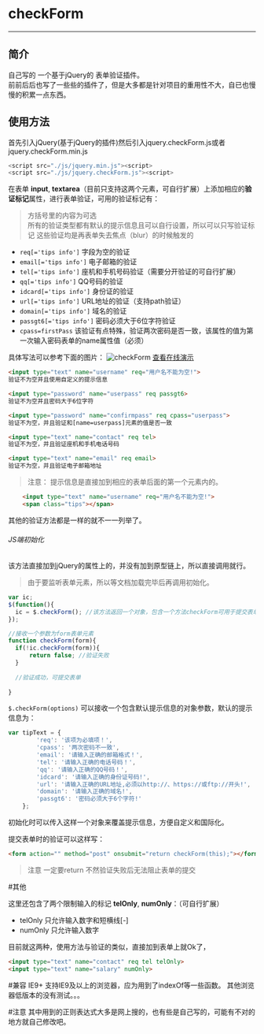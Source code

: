 # checkForm
-------------
## 简介
自己写的 一个基于jQuery的 表单验证插件。  
前前后后也写了一些些的插件了，但是大多都是针对项目的重用性不大，自已也慢慢的积累一点东西。

## 使用方法

首先引入jQuery(基于jQuery的插件)然后引入jquery.checkForm.js或者jquery.checkForm.min.js

```javascript
<script src="./js/jquery.min.js"><script>
<script src="./js/jquery.checkForm.js"><script>
```

在表单 **input**, **textarea**（目前只支持这两个元素，可自行扩展）上添加相应的**验证标记**属性，进行表单验证，可用的验证标记有：
> 方括号里的内容为可选  
> 所有的验证类型都有默认的提示信息且可以自行设置，所以可以只写验证标记
> 这些验证均是再表单失去焦点（blur）的时候触发的

- `req[='tips info']`     字段为空的验证
- `email[='tips info']`   电子邮箱的验证
- `tel[='tips info']`     座机和手机号码验证（需要分开验证的可自行扩展）
- `qq[='tips info']`      QQ号码的验证
- `idcard[='tips info']`  身份证的验证
- `url[='tips info']`     URL地址的验证（支持path验证）
- `domain[='tips info']`  域名的验证
- `passgt6[='tips info']` 密码必须大于6位字符验证
- `cpass=firstPass`       该验证有点特殊，验证两次密码是否一致，该属性的值为第一次输入密码表单的name属性值（必须）


具体写法可以参考下面的图片：
![checkForm](http://7xlwka.com1.z0.glb.clouddn.com/checkForm.png)
[查看在线演示](http://demobygauze.sinaapp.com/index.html)

```html
<input type="text" name="username" req="用户名不能为空!">
验证不为空并且使用自定义的提示信息

<input type="password" name="userpass" req passgt6>
验证不为空并且密码大于6位字符

<input type="password" name="confirmpass" req cpass="userpass">  
验证不为空，并且验证和[name=userpass]元素的值是否一致

<input type="text" name="contact" req tel>
验证不为空，并且验证座机和手机电话号码

<input type="text" name="email" req email>
验证不为空，并且验证电子邮箱地址
```

> 注意： 提示信息是直接加到相应的表单后面的第一个元素内的。

```html
    <input type="text" name="username" req="用户名不能为空!">
    <span class="tips"></span>
```

其他的验证方法都是一样的就不一一列举了。

###### JS端初始化
该方法直接加到jQuery的属性上的，并没有加到原型链上，所以直接调用就行。
> 由于要监听表单元素，所以等文档加载完毕后再调用初始化。

```javascript
var ic;
$(function(){
  ic = $.checkForm(); //该方法返回一个对象，包含一个方法checkForm可用于提交表单的时候做验证
});

//接收一个参数为form表单元素
function checkForm(form){
  if(!ic.checkForm(form)){
      return false; //验证失败
  }
  
  //验证成功，可提交表单
  
}

```

`$.checkForm(options)` 可以接收一个包含默认提示信息的对象参数，默认的提示信息为：

```javascript
var tipText = {
		'req': '该项为必填项！',
		'cpass': '两次密码不一致',
		'email': '请输入正确的邮箱格式！',
		'tel': '请输入正确的电话号码！',
		'qq': '请输入正确的QQ号码！',
		'idcard': '请输入正确的身份证号码!',
		'url': '请输入正确的URL地址,必须以http://、https://或ftp://开头!',
		'domain': '请输入正确的域名!',
		'passgt6': '密码必须大于6个字符!'
	};
```
初始化时可以传入这样一个对象来覆盖提示信息，方便自定义和国际化。

提交表单时的验证可以这样写：
```html
<form action="" method="post" onsubmit="return checkForm(this);"></form>
```
> 注意 一定要return 不然验证失败后无法阻止表单的提交

#其他

这里还包含了两个限制输入的标记 **telOnly**, **numOnly**：（可自行扩展）
- telOnly 只允许输入数字和短横线[-]
- numOnly 只允许输入数字

目前就这两种，使用方法与验证的类似，直接加到表单上就Ok了，
```html
<input type="text" name="contact" req tel telOnly>
<input type="text" name="salary" numOnly>
```
#兼容
  IE9+ 支持IE9及以上的浏览器，应为用到了indexOf等一些函数。
  其他浏览器低版本的没有测试。。。

#注意
  其中用到的正则表达式大多是网上搜的，也有些是自己写的，可能有不对的地方就自己修改吧。
